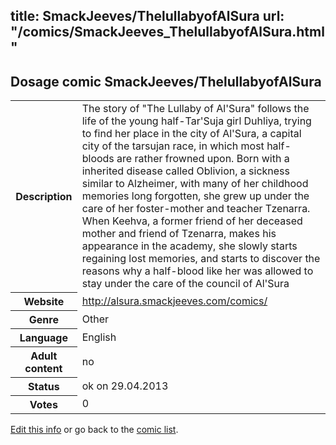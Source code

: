 title: SmackJeeves/ThelullabyofAlSura
url: "/comics/SmackJeeves_ThelullabyofAlSura.html"
---
Dosage comic SmackJeeves/ThelullabyofAlSura
-----------------------------------------

<p id="msg"></p>
<script type="text/javascript">
if (window.location.search === '?edit_info_mail=sent_ok') {
  var elem = document.getElementById("msg");
  elem.innerHTML = 'Edited information sucessfully sent for review, which is usually done daily. Thanks!';
  elem.className = 'ok';
}
</script>
<table class="comicinfo">
<tr>
<th>Description</th><td>The story of &quot;The Lullaby of Al'Sura&quot; follows the life of the young half-Tar'Suja girl Duhliya, trying to find her place in the city of Al'Sura, a capital city of the tarsujan race, in which most half-bloods are rather frowned upon. Born with a inherited disease called Oblivion, a sickness similar to Alzheimer, with many of her childhood memories long forgotten, she grew up under the care of her foster-mother and teacher Tzenarra. When Keehva, a former friend of her deceased mother and friend of Tzenarra, makes his appearance in the academy, she slowly starts regaining lost memories, and starts to discover the reasons why a half-blood like her was allowed to stay under the care of the council of Al'Sura</td>
</tr>
<tr>
<th>Website</th><td><a href="http://alsura.smackjeeves.com/comics/">http://alsura.smackjeeves.com/comics/</a></td>
</tr>
<tr>
<th>Genre</th><td>Other</td>
</tr>
<tr>
<th>Language</th><td>English</td>
</tr>
<tr>
<th>Adult content</th><td>no</td>
</tr>
<tr>
<th>Status</th><td>ok on 29.04.2013</td>
</tr>
<tr>
<th>Votes</th><td>0</td>
</tr>
</table>

[Edit this info](SmackJeeves_ThelullabyofAlSura_edit.html) or go back to the [comic list](../comic-index.html).
